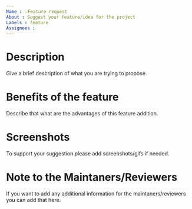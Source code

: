 ```yaml
---
Name : 💡Feature request
About : Suggest your feature/idea for the project
Labels : feature 
Assignees : 
---
```


# Description
Give a brief description of what you are trying to propose.

# Benefits of the feature
Describe that what are the advantages of this feature addition.

# Screenshots
To support your suggestion please add screenshots/gifs if needed.

# Note to the Maintaners/Reviewers
If you want to add any additional information for the maintaners/reviewers you can add that here.
